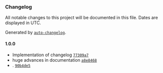 ### Changelog

All notable changes to this project will be documented in this file. Dates are displayed in UTC.

Generated by [`auto-changelog`](https://github.com/CookPete/auto-changelog).

#### 1.0.0

- Implementation of changelog [`77309a7`](https://github.com/NicolassHernandez/SAO/commit/77309a758bd27b25da8b9f650a0e37ef1c5eb0ed)
- huge advances in documentation [`a8e8468`](https://github.com/NicolassHernandez/SAO/commit/a8e846890475ef47d2c4b7768f466f670f880e0e)
- . [`90b4de5`](https://github.com/NicolassHernandez/SAO/commit/90b4de5b74b78aaa52cbd7271708f466a0cd8b26)
